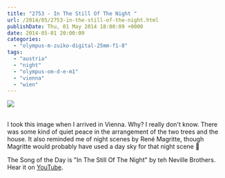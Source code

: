 ```yaml
---
title: "2753 - In The Still Of The Night "
url: /2014/05/2753-in-the-still-of-the-night.html
publishDate: Thu, 01 May 2014 18:00:09 +0000
date: 2014-05-01 20:00:09
categories: 
  - "olympus-m-zuiko-digital-25mm-f1-8"
tags: 
  - "austria"
  - "night"
  - "olympus-om-d-e-m1"
  - "vienna"
  - "wien"
---
```

<div class="container">
<div class="center"><a target="_blank" href="https://d25zfm9zpd7gm5.cloudfront.net/1200x1200/2014/20140427_231337-Edit_lr.jpg"><img src="https://d25zfm9zpd7gm5.cloudfront.net/0600x0600/2014/20140427_231337-Edit_lr.jpg" /></a></div>
</div>
<br />

I took this image when I arrived in Vienna. Why? I really don't know. There was some kind of quiet peace in the arrangement of the two trees and the house. It also reminded me of night scenes by René Magritte, though Magritte would probably have used a day sky for that night scene 🙂

The Song of the Day is "In The Still Of The Night" by teh Neville Brothers. Hear it on <a href="https://www.youtube.com/watch?v=u5uxtGkR67s" target="_blank">YouTube</a>.
